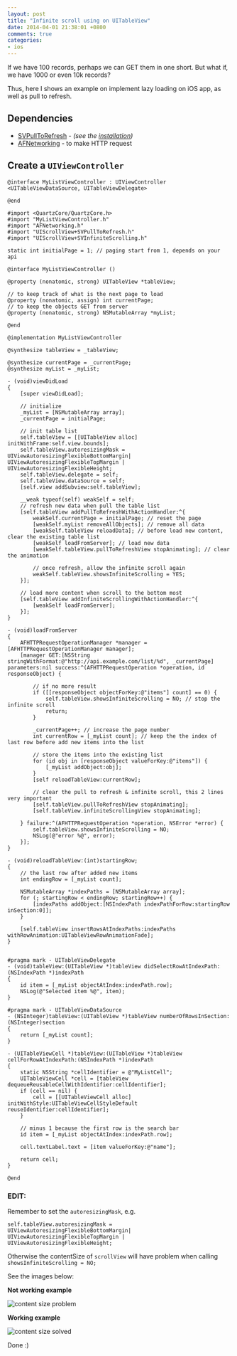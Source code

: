 ```yaml
---
layout: post
title: "Infinite scroll using on UITableView"
date: 2014-04-01 21:38:01 +0800
comments: true
categories: 
- ios
---
```


If we have 100 records, perhaps we can GET them in one short. But what if, we have 1000 or even 10k records?

Thus, here I shows an example on implement lazy loading on iOS app, as well as pull to refresh.

## Dependencies

- [SVPullToRefresh](https://github.com/samvermette/SVPullToRefresh) - _(see the [installation](https://github.com/samvermette/SVPullToRefresh#manually))_
- [AFNetworking](https://github.com/AFNetworking/AFNetworking) - to make HTTP request

## Create a `UIViewController`

```obj-c MyListViewController.h
@interface MyListViewController : UIViewController <UITableViewDataSource, UITableViewDelegate>

@end
```

```obj-c MyListViewController.m
#import <QuartzCore/QuartzCore.h>
#import "MyListViewController.h"
#import "AFNetworking.h"
#import "UIScrollView+SVPullToRefresh.h"
#import "UIScrollView+SVInfiniteScrolling.h"

static int initialPage = 1; // paging start from 1, depends on your api

@interface MyListViewController ()

@property (nonatomic, strong) UITableView *tableView;

// to keep track of what is the next page to load
@property (nonatomic, assign) int currentPage;
// to keep the objects GET from server
@property (nonatomic, strong) NSMutableArray *myList;

@end

@implementation MyListViewController

@synthesize tableView = _tableView;

@synthesize currentPage = _currentPage;
@synthesize myList = _myList;

- (void)viewDidLoad
{
    [super viewDidLoad];

    // initialize
    _myList = [NSMutableArray array];
    _currentPage = initialPage;

    // init table list
    self.tableView = [[UITableView alloc] initWithFrame:self.view.bounds];
    self.tableView.autoresizingMask = UIViewAutoresizingFlexibleBottomMargin| UIViewAutoresizingFlexibleTopMargin | UIViewAutoresizingFlexibleHeight;
    self.tableView.delegate = self;
    self.tableView.dataSource = self;
    [self.view addSubview:self.tableView];
    
    __weak typeof(self) weakSelf = self;
    // refresh new data when pull the table list
    [self.tableView addPullToRefreshWithActionHandler:^{
        weakSelf.currentPage = initialPage; // reset the page
        [weakSelf.myList removeAllObjects]; // remove all data
        [weakSelf.tableView reloadData]; // before load new content, clear the existing table list
        [weakSelf loadFromServer]; // load new data
        [weakSelf.tableView.pullToRefreshView stopAnimating]; // clear the animation
        
        // once refresh, allow the infinite scroll again
        weakSelf.tableView.showsInfiniteScrolling = YES;
    }];

    // load more content when scroll to the bottom most
    [self.tableView addInfiniteScrollingWithActionHandler:^{
        [weakSelf loadFromServer];
    }];
}

- (void)loadFromServer
{
    AFHTTPRequestOperationManager *manager = [AFHTTPRequestOperationManager manager];
    [manager GET:[NSString stringWithFormat:@"http://api.example.com/list/%d", _currentPage] parameters:nil success:^(AFHTTPRequestOperation *operation, id responseObject) {

        // if no more result
        if ([[responseObject objectForKey:@"items"] count] == 0) {
            self.tableView.showsInfiniteScrolling = NO; // stop the infinite scroll
            return;
        }
            
        _currentPage++; // increase the page number
        int currentRow = [_myList count]; // keep the the index of last row before add new items into the list

        // store the items into the existing list
        for (id obj in [responseObject valueForKey:@"items"]) {
            [_myList addObject:obj];
        }
        [self reloadTableView:currentRow];

        // clear the pull to refresh & infinite scroll, this 2 lines very important
        [self.tableView.pullToRefreshView stopAnimating];
        [self.tableView.infiniteScrollingView stopAnimating];

    } failure:^(AFHTTPRequestOperation *operation, NSError *error) {
        self.tableView.showsInfiniteScrolling = NO;
        NSLog(@"error %@", error);
    }];
}

- (void)reloadTableView:(int)startingRow;
{
    // the last row after added new items
    int endingRow = [_myList count];
    
    NSMutableArray *indexPaths = [NSMutableArray array];
    for (; startingRow < endingRow; startingRow++) {
        [indexPaths addObject:[NSIndexPath indexPathForRow:startingRow inSection:0]];
    }
    
    [self.tableView insertRowsAtIndexPaths:indexPaths withRowAnimation:UITableViewRowAnimationFade];
}


#pragma mark - UITableViewDelegate
- (void)tableView:(UITableView *)tableView didSelectRowAtIndexPath:(NSIndexPath *)indexPath
{
    id item = [_myList objectAtIndex:indexPath.row];
    NSLog(@"Selected item %@", item);
}

#pragma mark - UITableViewDataSource
- (NSInteger)tableView:(UITableView *)tableView numberOfRowsInSection:(NSInteger)section
{
    return [_myList count];
}

- (UITableViewCell *)tableView:(UITableView *)tableView cellForRowAtIndexPath:(NSIndexPath *)indexPath
{
    static NSString *cellIdentifier = @"MyListCell";
    UITableViewCell *cell = [tableView dequeueReusableCellWithIdentifier:cellIdentifier];
    if (cell == nil) {
        cell = [[UITableViewCell alloc] initWithStyle:UITableViewCellStyleDefault reuseIdentifier:cellIdentifier];
    }
    
    // minus 1 because the first row is the search bar
    id item = [_myList objectAtIndex:indexPath.row];

    cell.textLabel.text = [item valueForKey:@"name"];
    
    return cell;
}

@end
```

### EDIT:

Remember to set the `autoresizingMask`, e.g.

```obj-c
self.tableView.autoresizingMask = UIViewAutoresizingFlexibleBottomMargin| UIViewAutoresizingFlexibleTopMargin | UIViewAutoresizingFlexibleHeight;
```

Otherwise the contentSize of `scrollView` will have problem when calling `showsInfiniteScrolling = NO;`

See the images below:

**Not working example**

![content size problem](http://jslim89.github.com/images/posts/2014-04-01-infinite-scroll-using-on-uitableview/contentsize-notwork.gif)

**Working example**

![content size solved](http://jslim89.github.com/images/posts/2014-04-01-infinite-scroll-using-on-uitableview/contentsize-work.gif)

Done :)
